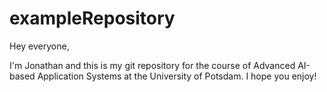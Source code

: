# exampleRepository
Hey everyone,


I'm Jonathan and this is my git repository for the course of Advanced AI-based Application Systems at the University of Potsdam. 
I hope you enjoy!
